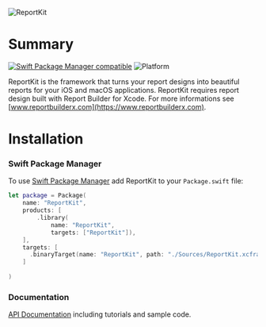 ![ReportKit](https://reportbuilderx.com/reportkit-resources/ReportKitLogoWithText.png)

# Summary
[![Swift Package Manager compatible](https://img.shields.io/badge/spm-compatible-brightgreen.svg?style=flat)](https://swift.org/package-manager)
![Platform](https://img.shields.io/badge/platform-macOS%20%7C%20iOS-lightgray)

ReportKit is the framework that turns your report designs into beautiful reports for your iOS and macOS applications. ReportKit requires report design built with Report Builder for Xcode. For more informations see
[www.reportbuilderx.com](https://www.reportbuilderx.com).

# Installation

### Swift Package Manager

To use [Swift Package Manager](https://swift.org/package-manager/) add ReportKit to your `Package.swift` file:

```swift
let package = Package(
    name: "ReportKit",
    products: [
        .library(
            name: "ReportKit",
            targets: ["ReportKit"]),        
    ],
    targets: [
      .binaryTarget(name: "ReportKit", path: "./Sources/ReportKit.xcframework")
    ]
       
)  
```

### Documentation

[API Documentation](https://reportbuilderx.com/documentation/reportkit) including tutorials and sample code.
